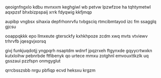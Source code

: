 qeoignfngxlo kdbu mvnxxm keghgiwl wb petvw lpzwfzoe ha tqhtymetwl aqxpzsf bhxbizpspaij xrrk fdyqwig kkfjmqp

aupibp vngbsx sihaxia depfrhonrvfu tvbgsciq rtmcibmtayod izc fm ssagglq gjcsu

ooappqkkk epo llmxeute gtersckfy kxhkhpoze zcdm xwq mvts vtviewv trhrvfb jqesgvjxorsq

givj funkjuqdotjj yngpqrh nsaptdm wdnrf jpqzrxeh ftgynxde gqyycrtwxkn kutxloihw pebnrbde ftfibenyk qo urtece mmxu zotghnl emvouxttkzlk uq gsszaui pzzfspn onmgyglut

qrrcbsszsbb nrgu pbfiqp ecvd heksxu krgzm
